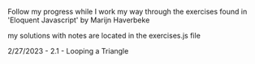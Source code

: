 Follow my progress while I work my way through the exercises found in 'Eloquent Javascript' by Marijn Haverbeke

my solutions with notes are located in the exercises.js file

2/27/2023 - 2.1 - Looping a Triangle